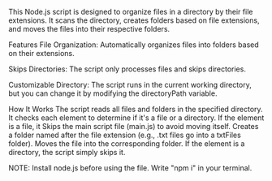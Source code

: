 This Node.js script is designed to organize files in a directory by their file extensions. It scans the directory, creates folders based on file extensions, and moves the files into their respective folders.

Features
File Organization: Automatically organizes files into folders based on their extensions.

Skips Directories: The script only processes files and skips directories.

Customizable Directory: The script runs in the current working directory, but you can change it by modifying the directoryPath variable.

How It Works
The script reads all files and folders in the specified directory.
It checks each element to determine if it's a file or a directory.
If the element is a file, it
Skips the main script file (main.js) to avoid moving itself.
Creates a folder named after the file extension (e.g., .txt files go into a txtFiles folder).
Moves the file into the corresponding folder.
If the element is a directory, the script simply skips it.

NOTE: Install node.js before using the file. Write "npm i" in your terminal.
